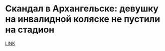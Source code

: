 # Скандал в Архангельске: девушку на инвалидной коляске не пустили на стадион



[LINK](https://varlamov.ru/2928668.html)